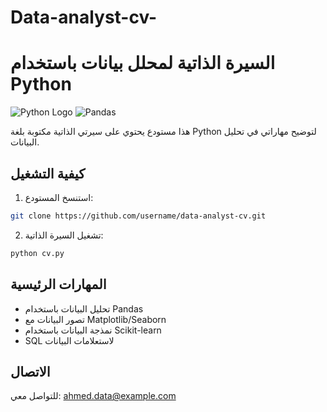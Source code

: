 # Data-analyst-cv-
# السيرة الذاتية لمحلل بيانات باستخدام Python

![Python Logo](https://img.shields.io/badge/Python-3776AB?style=for-the-badge&logo=python&logoColor=white)
![Pandas](https://img.shields.io/badge/pandas-%23150458.svg?style=for-the-badge&logo=pandas&logoColor=white)

هذا مستودع يحتوي على سيرتي الذاتية مكتوبة بلغة Python لتوضيح مهاراتي في تحليل البيانات.

## كيفية التشغيل

1. استنسخ المستودع:
```bash
git clone https://github.com/username/data-analyst-cv.git
```

2. تشغيل السيرة الذاتية:
```bash
python cv.py
```

## المهارات الرئيسية

- تحليل البيانات باستخدام Pandas
- تصور البيانات مع Matplotlib/Seaborn
- نمذجة البيانات باستخدام Scikit-learn
- SQL لاستعلامات البيانات

## الاتصال

للتواصل معي: [ahmed.data@example.com](mailto:ahmed.data@example.com)
